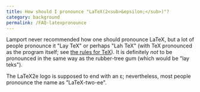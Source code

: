 ```yaml
---
title: How should I pronounce "LaTeX(2<sub>&epsilon;</sub>)"?
category: background
permalink: /FAQ-latexpronounce
---
```


Lamport never recommended how one should pronounce LaTeX, but a lot
of people pronounce it "Lay TeX" or perhaps "Lah TeX" (with
TeX pronounced as the program itself; see
[the rules for TeX](FAQ-TeXpronounce)).  It is definitely
_not_ to be pronounced in the same way as the rubber-tree gum
(which would be "lay teks").

The LaTeX2e logo is supposed to end with an
&epsilon;; nevertheless, most
people pronounce the name as "LaTeX-two-ee".

